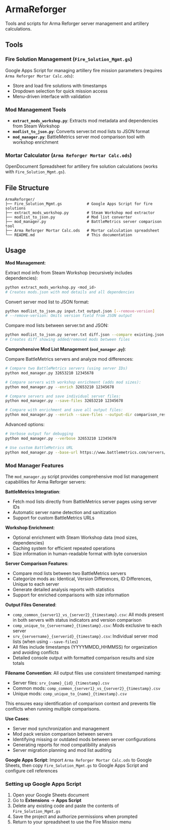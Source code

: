 # ArmaReforger

Tools and scripts for Arma Reforger server management and artillery calculations.

## Tools

### Fire Solution Management (`Fire_Solution_Mgmt.gs`)
Google Apps Script for managing artillery fire mission parameters (requires `Arma Reforger Mortar Calc.ods`):
- Store and load fire solutions with timestamps
- Dropdown selection for quick mission access
- Menu-driven interface with validation

### Mod Management Tools
- **`extract_mods_workshop.py`**: Extracts mod metadata and dependencies from Steam Workshop
- **`modlist_to_json.py`**: Converts server.txt mod lists to JSON format  
- **`mod_manager.py`**: BattleMetrics server mod comparison tool with workshop enrichment

### Mortar Calculator (`Arma Reforger Mortar Calc.ods`)
OpenDocument Spreadsheet for artillery fire solution calculations (works with `Fire_Solution_Mgmt.gs`).

## File Structure

```
ArmaReforger/
├── Fire_Solution_Mgmt.gs           # Google Apps Script for fire solutions
├── extract_mods_workshop.py        # Steam Workshop mod extractor
├── modlist_to_json.py              # Mod list converter
├── mod_manager.py                  # BattleMetrics server comparison tool
├── Arma Reforger Mortar Calc.ods   # Mortar calculation spreadsheet
└── README.md                       # This documentation
```

## Usage

**Mod Management**:

Extract mod info from Steam Workshop (recursively includes dependencies):
```bash
python extract_mods_workshop.py <mod_id>
# Creates mods.json with mod details and all dependencies
```

Convert server mod list to JSON format:
```bash
python modlist_to_json.py input.txt output.json [--remove-version]
# --remove-version: Omits version field from JSON output
```

Compare mod lists between server.txt and JSON:
```bash
python modlist_to_json.py server.txt diff.json --compare existing.json
# Creates diff showing added/removed mods between files
```

**Comprehensive Mod List Management (`mod_manager.py`)**:

Compare BattleMetrics servers and analyze mod differences:
```bash
# Compare two BattleMetrics servers (using server IDs)
python mod_manager.py 32653210 12345678

# Compare servers with workshop enrichment (adds mod sizes):
python mod_manager.py --enrich 32653210 12345678

# Compare servers and save individual server files:
python mod_manager.py --save-files 32653210 12345678

# Compare with enrichment and save all output files:
python mod_manager.py --enrich --save-files --output-dir comparison_results 32653210 12345678
```

Advanced options:
```bash
# Verbose output for debugging
python mod_manager.py --verbose 32653210 12345678

# Use custom BattleMetrics URL
python mod_manager.py --base-url https://www.battlemetrics.com/servers/reforger 32653210 12345678
```

### Mod Manager Features

The `mod_manager.py` script provides comprehensive mod list management capabilities for Arma Reforger servers:

**BattleMetrics Integration**:
- Fetch mod lists directly from BattleMetrics server pages using server IDs
- Automatic server name detection and sanitization
- Support for custom BattleMetrics URLs

**Workshop Enrichment**:
- Optional enrichment with Steam Workshop data (mod sizes, dependencies)
- Caching system for efficient repeated operations
- Size information in human-readable format with byte conversion

**Server Comparison Features**:
- Compare mod lists between two BattleMetrics servers
- Categorize mods as: Identical, Version Differences, ID Differences, Unique to each server
- Generate detailed analysis reports with statistics
- Support for enriched comparisons with size information

**Output Files Generated**:
- `comp_common_{server1}_vs_{server2}_{timestamp}.csv`: All mods present in both servers with status indicators and version comparison
- `comp_unique_to_{servername}_{timestamp}.csv`: Mods exclusive to each server  
- `srv_{servername}_{serverid}_{timestamp}.csv`: Individual server mod lists (when using `--save-files`)
- All files include timestamps (YYYYMMDD_HHMMSS) for organization and avoiding conflicts
- Detailed console output with formatted comparison results and size totals

**Filename Convention**:
All output files use consistent timestamped naming:
- Server files: `srv_{name}_{id}_{timestamp}.csv`
- Common mods: `comp_common_{server1}_vs_{server2}_{timestamp}.csv`
- Unique mods: `comp_unique_to_{name}_{timestamp}.csv`

This ensures easy identification of comparison context and prevents file conflicts when running multiple comparisons.

**Use Cases**:
- Server mod synchronization and management
- Mod pack version comparison between servers
- Identifying missing or outdated mods between server configurations
- Generating reports for mod compatibility analysis
- Server migration planning and mod list auditing

**Google Apps Script**: Import `Arma Reforger Mortar Calc.ods` to Google Sheets, then copy `Fire_Solution_Mgmt.gs` to Google Apps Script and configure cell references

### Setting up Google Apps Script
1. Open your Google Sheets document
2. Go to **Extensions** → **Apps Script**
3. Delete any existing code and paste the contents of `Fire_Solution_Mgmt.gs`
4. Save the project and authorize permissions when prompted
5. Return to your spreadsheet to use the Fire Mission menu

